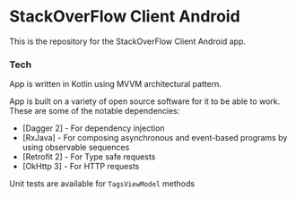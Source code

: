 # StackOverFlow Client Android

This is the repository for the StackOverFlow Client Android app.

### Tech

App is written in Kotlin using MVVM architectural pattern.

App is built on a variety of open source software for it to be able to work. These are some of the notable dependencies:

* [Dagger 2] - For dependency injection
* [RxJava] - For composing asynchronous and event-based programs by using observable sequences
* [Retrofit 2] - For Type safe requests
* [OkHttp 3] - For HTTP requests

Unit tests are available for ```TagsViewModel``` methods